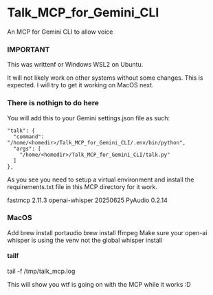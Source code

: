 # Talk_MCP_for_Gemini_CLI
An MCP for Gemini CLI to allow voice 

### IMPORTANT ### 
This was writtenf or Windows WSL2 on Ubuntu. 

It will not likely work on other systems without some changes. This is expected. I will try to get it working on MacOS next. 

### There is nothign to do here ###
You will add this to your Gemini settings.json file as such: 

    "talk": {
      "command": "/home/<homedir>/Talk_MCP_for_Gemini_CLI/.env/bin/python",
      "args": [
        "/home/<homedir>/Talk_MCP_for_Gemini_CLI/talk.py"
      ]
    },

As you see you need to setup a virtual environment and install the requirements.txt file in this MCP directory for it work.

fastmcp         2.11.3
openai-whisper  20250625
PyAudio         0.2.14

### MacOS 
Add 
brew install portaudio
brew install ffmpeg
Make sure your open-ai whisper is using the venv not the global whisper install

#### tailf 
tail -f /tmp/talk_mcp.log

This will show you wtf is going on with the MCP while it works :D 